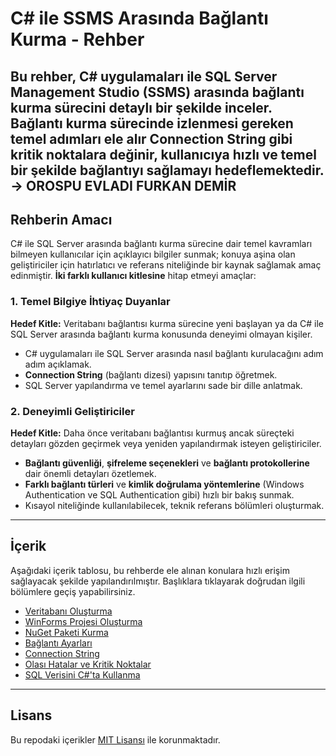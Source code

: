 # C# ile SSMS Arasında Bağlantı Kurma - Rehber

Bu rehber, C# uygulamaları ile SQL Server Management Studio (SSMS) arasında bağlantı kurma sürecini detaylı bir şekilde inceler. Bağlantı kurma sürecinde izlenmesi gereken temel adımları ele alır **Connection String** gibi kritik noktalara değinir, kullanıcıya hızlı ve temel bir şekilde bağlantıyı sağlamayı hedeflemektedir. -> OROSPU EVLADI FURKAN DEMİR
---
## Rehberin Amacı

C# ile SQL Server arasında bağlantı kurma sürecine dair temel kavramları bilmeyen kullanıcılar için açıklayıcı bilgiler sunmak; konuya aşina olan geliştiriciler için hatırlatıcı ve referans niteliğinde bir kaynak sağlamak amaç edinmiştir.
**İki farklı kullanıcı kitlesine** hitap etmeyi amaçlar:

### 1. Temel Bilgiye İhtiyaç Duyanlar

**Hedef Kitle:** Veritabanı bağlantısı kurma sürecine yeni başlayan ya da C# ile SQL Server arasında bağlantı kurma konusunda deneyimi olmayan kişiler.

- C# uygulamaları ile SQL Server arasında nasıl bağlantı kurulacağını adım adım açıklamak.
- **Connection String** (bağlantı dizesi) yapısını tanıtıp öğretmek.
- SQL Server yapılandırma ve temel ayarlarını sade bir dille anlatmak.

### 2. Deneyimli Geliştiriciler

**Hedef Kitle:** Daha önce veritabanı bağlantısı kurmuş ancak süreçteki detayları gözden geçirmek veya yeniden yapılandırmak isteyen geliştiriciler.

- **Bağlantı güvenliği**, **şifreleme seçenekleri** ve **bağlantı protokollerine** dair önemli detayları özetlemek.
- **Farklı bağlantı türleri** ve **kimlik doğrulama yöntemlerine** (Windows Authentication ve SQL Authentication gibi) hızlı bir bakış sunmak.
- Kısayol niteliğinde kullanılabilecek, teknik referans bölümleri oluşturmak.

---
 
## İçerik

Aşağıdaki içerik tablosu, bu rehberde ele alınan konulara hızlı erişim sağlayacak şekilde yapılandırılmıştır. Başlıklara tıklayarak doğrudan ilgili bölümlere geçiş yapabilirsiniz. 

- [Veritabanı Oluşturma](docs/01-veritabani-ve-winforms-projesi-olusturma.md)
- [WinForms Projesi Oluşturma](docs/01-veritabani-ve-winforms-projesi-olusturma.md)
- [NuGet Paketi Kurma](docs/02-baglanti-ayarlari-ve-nuget-paketi-kurma.md)
- [Bağlantı Ayarları](docs/02-baglanti-ayarlari-ve-nuget-paketi-kurma.md)
- [Connection String](docs/03-connection-string.md)
- [Olası Hatalar ve Kritik Noktalar](docs/04-olasi-hatalar-ve-kritik-noktalar.md)
- [SQL Verisini C#'ta Kullanma](docs/05-sql-verisini-kullanma-ornegi.md)
---

## Lisans

Bu repodaki içerikler [MIT Lisansı](LICENSE) ile korunmaktadır.

